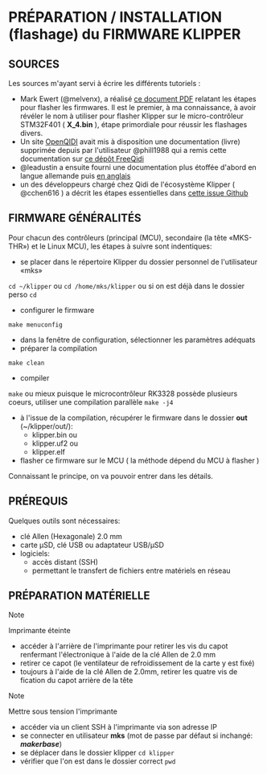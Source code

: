 # PRÉPARATION / INSTALLATION (flashage) du FIRMWARE KLIPPER

## SOURCES

Les sources m'ayant servi à écrire les différents tutoriels :
- Mark Ewert (@melvenx), a réalisé [ce document PDF](https://github.com/melvenx/QIDI/blob/main/How%20to%20Update%20Klipper%20for%20the%20QIDI%20Tech%20XMAX3%20XPLUS3%20XSMART3%20Printers%20v2.pdf) relatant les étapes pour flasher les firmwares. Il est le premier, à ma connaissance, à avoir révéler le nom à utiliser pour flasher Klipper sur le micro-contrôleur STM32F401 ( **X_4.bin** ), étape primordiale pour réussir les flashages divers.
- Un site [OpenQIDI](https://openqidi.com) avait mis à disposition une documentation (livre) supprimée depuis par l'utilisateur @phill1988 qui a remis cette documentation sur [ce dépôt FreeQidi](https://github.com/Phil1988/FreeQIDI)
- @leadustin a ensuite fourni une documentation plus étoffée d'abord en langue allemande puis [en anglais](https://github.com/leadustin/QIDI-up2date-english)
- un des développeurs chargé chez Qidi de l'écosystème Klipper ( @cchen616 ) a décrit les étapes essentielles dans [cette issue Github](https://github.com/QIDITECH/QIDI_PLUS3/issues/27#issuecomment-2073932891)

## FIRMWARE GÉNÉRALITÉS

Pour chacun des contrôleurs (principal (MCU), secondaire (la tête «MKS-THR») et le Linux MCU), les étapes à suivre sont indentiques:
- se placer dans le répertoire Klipper du dossier personnel de l'utilisateur «mks»

`cd ~/klipper` ou `cd /home/mks/klipper` ou si on est déjà dans le dossier perso `cd`
- configurer le firmware

`make menuconfig`
- dans la fenêtre de configuration, sélectionner les paramètres adéquats
- préparer la compilation

 `make clean`
- compiler

`make` ou mieux puisque le microcontrôleur RK3328 possède plusieurs coeurs, utiliser une compilation parallèle `make -j4`
- à l'issue de la compilation, récupérer le firmware dans le dossier **out** (~/klipper/out/):
  - klipper.bin ou
  - klipper.uf2 ou
  - klipper.elf
- flasher ce firmware sur le MCU ( la méthode dépend du MCU à flasher )

Connaissant le principe, on va pouvoir entrer dans les détails.

## PRÉREQUIS

Quelques outils sont nécessaires:
- clé Allen (Hexagonale) 2.0 mm
- carte μSD, clé USB ou adaptateur USB/μSD
- logiciels:
  - accès distant (SSH)
  - permettant le transfert de fichiers entre matériels en réseau
 
## PRÉPARATION MATÉRIELLE

> [!NOTE]
>
> Imprimante éteinte
> 

- accéder à l'arrière de l'imprimante pour retirer les vis du capot renfermant l'électronique à l'aide de la clé Allen de 2.0 mm
- retirer ce capot (le ventilateur de refroidissement de la carte y est fixé)
- toujours à l'aide de la clé Allen de 2.0mm, retirer les quatre vis de fication du capot arrière de la tête

> [!NOTE]
>
> Mettre sous tension l'imprimante
>

- accéder via un client SSH à l'imprimante via son adresse IP
- se connecter en utilisateur **mks** (mot de passe par défaut si inchangé: ***makerbase***)
- se déplacer dans le dossier klipper
  `cd klipper`
- vérifier que l'on est dans le dossier correct
  `pwd`
  
